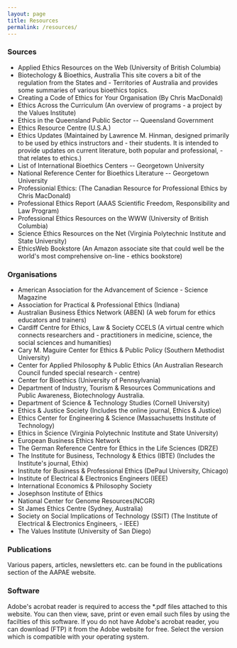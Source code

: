 ```yaml
---
layout: page
title: Resources
permalink: /resources/
---
```


### Sources

- Applied Ethics Resources on the Web (University of British Columbia)
- Biotechology & Bioethics, Australia This site covers a bit of the regulation from the States and - Territories of Australia and provides some summaries of various bioethics topics.
- Creating a Code of Ethics for Your Organisation (By Chris MacDonald)
- Ethics Across the Curriculum (An overview of programs - a project by the Values Institute)
- Ethics in the Queensland Public Sector -- Queensland Government
- Ethics Resource Centre (U.S.A.)
- Ethics Updates (Maintained by Lawrence M. Hinman, designed primarily to be used by ethics instructors and - their students. It is intended to provide updates on current literature, both popular and professional, - that relates to ethics.)
- List of International Bioethics Centers -- Georgetown University
- National Reference Center for Bioethics Literature -- Georgetown University
- Professionial Ethics: (The Canadian Resource for Professional Ethics by Chris MacDonald)
- Professional Ethics Report (AAAS Scientific Freedom, Responsibility and Law Program)
- Professional Ethics Resources on the WWW (University of British Columbia)
- Science Ethics Resources on the Net (Virginia Polytechnic Institute and State University)
- EthicsWeb Bookstore (An Amazon associate site that could well be the world's most comprehensive on-line - ethics bookstore)


### Organisations

- American Association for the Advancement of Science - Science Magazine
- Association for Practical & Professional Ethics (Indiana)
- Australian Business Ethics Network (ABEN) (A web forum for ethics educators and trainers)
- Cardiff Centre for Ethics, Law & Society CCELS (A virtual centre which connects researchers and - practitioners in medicine, science, the social sciences and humanities)
- Cary M. Maguire Center for Ethics & Public Policy (Southern Methodist University)
- Center for Applied Philosophy & Public Ethics (An Australian Research Council funded special research - centre)
- Center for Bioethics (University of Pennsylvania)
- Department of Industry, Tourism & Resources Communications and Public Awareness, Biotechnology Australia.
- Department of Science & Technology Studies (Cornell University)
- Ethics & Justice Society (Includes the online journal, Ethics & Justice)
- Ethics Center for Engineering & Science (Massachusetts Institute of Technology)
- Ethics in Science (Virginia Polytechnic Institute and State University)
- European Business Ethics Network
- The German Reference Centre for Ethics in the Life Sciences (DRZE)
- The Institute for Business, Technology & Ethics (IBTE) (Includes the Institute's journal, Ethix)
- Institute for Business & Professional Ethics (DePaul University, Chicago)
- Institute of Electrical & Electronics Engineers (IEEE)
- International Economics & Philosophy Society
- Josephson Institute of Ethics
- National Center for Genome Resources(NCGR)
- St James Ethics Centre (Sydney, Australia)
- Society on Social Implications of Technology (SSIT) (The Institute of Electrical & Electronics Engineers, - IEEE)
- The Values Institute (University of San Diego)


### Publications

Various papers, articles, newsletters etc. can be found in the publications section of the AAPAE website.


### Software

Adobe's acrobat reader is required to access the *.pdf files attached to this website. You can then view, save, print or even email such files by using the facilties of this software. If you do not have Adobe's acrobat reader, you can download (FTP) it from the Adobe website for free. Select the version which is compatible with your operating system.